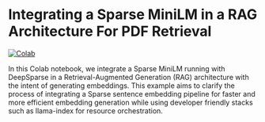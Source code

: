 # Integrating a Sparse MiniLM in a RAG Architecture For PDF Retrieval

[![Colab](https://colab.research.google.com/assets/colab-badge.svg)](https://colab.research.google.com/github/neuralmagic/examples/blob/main/notebooks/llama-index-RAG/TinyLlama_Llama_Index_RAG.ipynb
)

In this Colab notebook, we integrate a Sparse MiniLM running with DeepSparse in a Retrieval-Augmented Generation (RAG) architecture with the intent of generating embeddings. This example aims to clarify the process of integrating a Sparse sentence embedding pipeline for faster and more efficient embedding generation while using developer friendly stacks such as llama-index for resource orchestration.